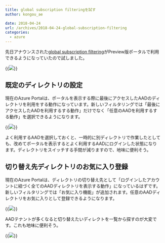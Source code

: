 ```yaml
---
title: global subscription filteringを試す
author: kongou_ae

date: 2018-04-24
url: /archives/2018-04-24-global-subscription-filtering
categories:
  - azure
---
```


先日アナウンスされた[global subscription filtering](https://azure.microsoft.com/en-us/updates/updates-to-subscription-filtering/)がPreview版ポータルで利用できるようになっていたので試しました。

{{<img src="./../../images/2018-04-24-001.png">}}

## 既定のディレクトリの設定

現在のAzure Portalは、ポータルを表示する際に最後にアクセスしたAADのディレクトリを利用をする動作になっています。新しいフィルタリングでは「最後にアクセスしたAADを利用するする動作」だけでなく「任意のAADを利用するする動作」を選択できるようになります。

{{<img src="./../../images/2018-04-24-002.png">}}

よく利用するAADを選択しておくと、一時的に別ディレクトリで作業したとしても、改めてポータルを表示するとよく利用するAADにログインした状態になります。ディレクトリをスイッチする手間が減りますので、地味に便利そう。


## 切り替え先ディレクトリのお気に入り登録

現在のAzure Portalは、ディレクトリの切り替え先として「ログインしたアカウントに紐づく全てのAADディレクトリを表示する動作」になっているはずです。新しいフィルタリングでは「お気に入り機能」が追加されます。任意のAADディレクトリをお気に入りとして登録できるようになります。

{{<img src="./../../images/2018-04-24-003.png">}}

AADテナントが多くなると切り替えたいディレクトを一覧から探すのが大変です。これも地味に便利そう。

{{<img src="./../../images/2018-04-24-004.png">}}

